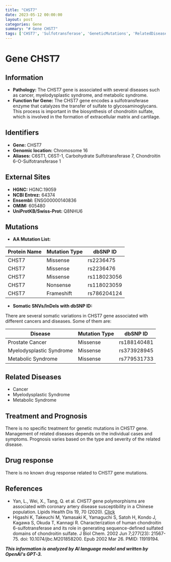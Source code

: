 ```yaml
---
title: "CHST7"
date: 2023-05-12 00:00:00
layout: post
categories: Gene
summary: "# Gene CHST7"
tags: ['CHST7', 'Sulfotransferase', 'GeneticMutations', 'RelatedDiseases', 'Treatment', 'Prognosis', 'DrugResponse', 'GenomicLocation']
---
```


# Gene CHST7

## Information

- **Pathology:** The CHST7 gene is associated with several diseases such as cancer, myelodysplastic syndrome, and metabolic syndrome.
- **Function for Gene:** The CHST7 gene encodes a sulfotransferase enzyme that catalyzes the transfer of sulfate to glycosaminoglycans. This process is important in the biosynthesis of chondroitin sulfate, which is involved in the formation of extracellular matrix and cartilage.

## Identifiers

- **Gene:** CHST7
- **Genomic location:** Chromosome 16
- **Aliases:** C6ST1, C6ST-1, Carbohydrate Sulfotransferase 7, Chondroitin 6-O-Sulfotransferase 1

## External Sites

- **HGNC:** HGNC:19059
- **NCBI Entrez:** 64374
- **Ensembl:** ENSG00000140836
- **OMIM:** 605480
- **UniProtKB/Swiss-Prot:** Q8NHU6

## Mutations

- **AA Mutation List:**

| Protein Name | Mutation Type | dbSNP ID |
|--------------|-------------|------------|
| CHST7 | Missense | rs2236475 |
| CHST7 | Missense | rs2236476 |
| CHST7 | Missense | rs118023056 |
| CHST7 | Nonsense | rs118023059 |
| CHST7 | Frameshift | rs786204124 |

- **Somatic SNVs/InDels with dbSNP ID:**

There are several somatic variations in CHST7 gene associated with different cancers and diseases. Some of them are:

| Disease | Mutation Type | dbSNP ID |
|----------|-------------|------------|
| Prostate Cancer | Missense | rs188140481 |
| Myelodysplastic Syndrome | Missense | rs373928945 |
| Metabolic Syndrome | Missense | rs779531733 |

## Related Diseases

- Cancer
- Myelodysplastic Syndrome
- Metabolic Syndrome

## Treatment and Prognosis

There is no specific treatment for genetic mutations in CHST7 gene. Management of related diseases depends on the individual cases and symptoms. Prognosis varies based on the type and severity of the related disease.

## Drug response

There is no known drug response related to CHST7 gene mutations.

## References

- Yan, L., Wei, X., Tang, Q. et al. CHST7 gene polymorphisms are associated with coronary artery disease susceptibility in a Chinese population. Lipids Health Dis 19, 70 (2020). [Click](https://doi.org/10.1186/s12944-020-01237-w)
- Higashi K, Takeuchi M, Yamasaki K, Yamaguchi S, Satoh H, Kondo J, Kagawa S, Okuda T, Kannagi R. Characterization of human chondroitin 6-sulfotransferase and its role in generating sequence-defined sulfated domains of chondroitin sulfate. J Biol Chem. 2002 Jun 7;277(23): 21567-75. doi: 10.1074/jbc.M201858200. Epub 2002 Mar 26. PMID: 11919194.

**_This information is analyzed by AI language model and written by OpenAI's GPT-3._**